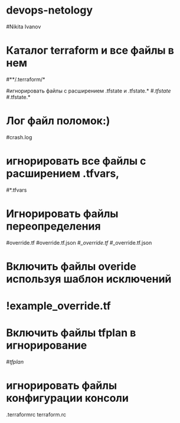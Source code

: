 # devops-netology
#Nikita Ivanov

# Каталог terraform и все файлы в нем
#**/.terraform/*

#игнорировать файлы с расширением .tfstate и .tfstate.*
#*.tfstate
#*.tfstate.*

# Лог файл поломок:)
#crash.log

# игнорировать все файлы с расширением .tfvars,
#*.tfvars

# Игнорировать файлы переопределения
#override.tf
#override.tf.json
#*_override.tf
#*_override.tf.json

# Включить файлы overide используя шаблон исключений
# !example_override.tf

# Включить файлы tfplan в игнорирование
#*tfplan*

# игнорировать файлы конфигурации консоли
.terraformrc
terraform.rc